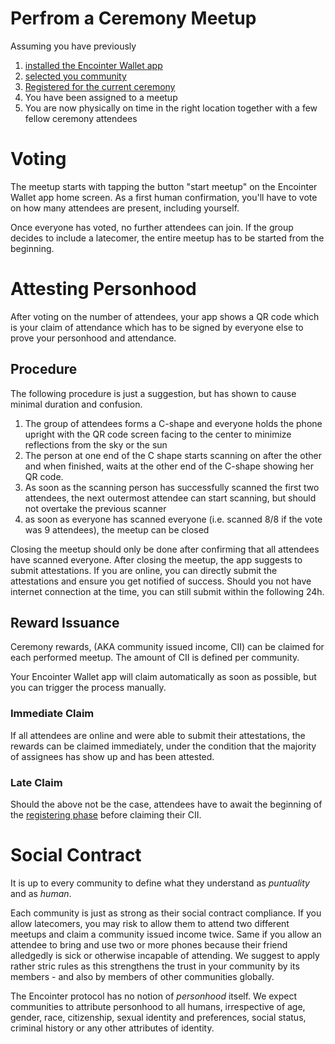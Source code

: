 # Perfrom a Ceremony Meetup

Assuming you have previously
1. [installed the Encointer Wallet app](https://encointer.org/encointer-app/)
2. [selected you community](./app-select-community.md)
3. [Registered for the current ceremony](./app-register.md)
4. You have been assigned to a meetup
5. You are now physically on time in the right location together with a few fellow ceremony attendees

# Voting

The meetup starts with tapping the button "start meetup" on the Encointer Wallet app home screen.
As a first human confirmation, you'll have to vote on how many attendees are present, including yourself.

Once everyone has voted, no further attendees can join. If the group decides to include a latecomer, the entire meetup has to be started from the beginning.

# Attesting Personhood

After voting on the number of attendees, your app shows a QR code which is your claim of attendance which has to be signed by everyone else to prove your personhood and attendance.

## Procedure

The following procedure is just a suggestion, but has shown to cause minimal duration and confusion.

1. The group of attendees forms a C-shape and everyone holds the phone upright with the QR code screen  facing to the center to minimize reflections from the sky or the sun
2. The person at one end of the C shape starts scanning on after the other and when finished, waits at the other end of the C-shape showing her QR code.
3. As soon as the scanning person has successfully scanned the first two attendees, the next outermost attendee can start scanning, but should not overtake the previous scanner
4. as soon as everyone has scanned everyone (i.e. scanned 8/8 if the vote was 9 attendees), the meetup can be closed 

Closing the meetup should only be done after confirming that all attendees have scanned everyone.
After closing the meetup, the app suggests to submit attestations. If you are online, you can directly submit the attestations and ensure you get notified of success. Should you not have internet connection at the time, you can still submit within the following 24h.

## Reward Issuance

Ceremony rewards, (AKA community issued income, CII) can be claimed for each performed meetup. The amount of CII is defined per community.

Your Encointer Wallet app will claim automatically as soon as possible, but you can trigger the process manually. 

### Immediate Claim

If all attendees are online and were able to submit their attestations, the rewards can be claimed immediately, under the condition that the majority of assignees has show up and has been attested.

### Late Claim

Should the above not be the case, attendees have to await the beginning of the [registering phase](./protocol-ceremony-cycle.md#registering) before claiming their CII.

# Social Contract

It is up to every community to define what they understand as *puntuality* and as *human*. 

Each community is just as strong as their social contract compliance. If you allow latecomers, you may risk to allow them to attend two different meetups and claim a community issued income twice. Same if you allow an attendee to bring and use two or more phones because their friend alledgedly is sick or otherwise incapable of attending. We suggest to apply rather stric rules as this strengthens the trust in your community by its members - and also by members of other communities globally.

The Encointer protocol has no notion of *personhood* itself. We expect communities to attribute personhood to all humans, irrespective of age, gender, race, citizenship, sexual identity and preferences, social status, criminal history or any other attributes of identity. 
